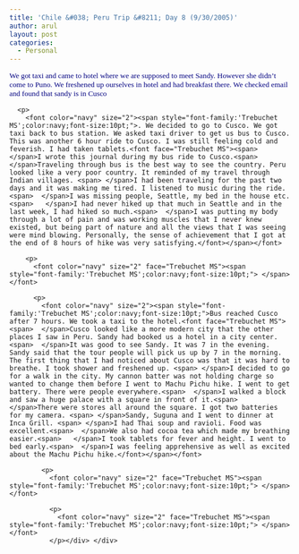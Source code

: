 ```yaml
---
title: 'Chile &#038; Peru Trip &#8211; Day 8 (9/30/2005)'
author: arul
layout: post
categories:
  - Personal
---
```

<div id="msgcns!A7680953F5FDC114!470" class="bvMsg">
  <div>
    <p>
      <font color="navy" size="2" face="Trebuchet MS"><span style="font-family:'Trebuchet MS';color:navy;font-size:10pt;">We got taxi and came to hotel where we are supposed to meet Sandy. However she didn’t come to Puno. We freshened up ourselves in hotel and had breakfast there. We checked email and found that sandy is in Cusco</span></font> 
      
      <p>
        <font color="navy" size="2"><span style="font-family:'Trebuchet MS';color:navy;font-size:10pt;">. We decided to go to Cusco. We got taxi back to bus station. We asked taxi driver to get us bus to Cusco. This was another 6 hour ride to Cusco. I was still feeling cold and feverish. I had taken tablets.<font face="Trebuchet MS"><span>  </span>I wrote this journal during my bus ride to Cusco.<span>  </span>Traveling through bus is the best way to see the country. Peru looked like a very poor country. It reminded of my travel through Indian villages. <span> </span>I had been traveling for the past two days and it was making me tired. I listened to music during the ride.<span>  </span>I was missing people, Seattle, my bed in the house etc.<span>   </span>I had never hiked up that much in Seattle and in the last week, I had hiked so much.<span>  </span>I was putting my body through a lot of pain and was working muscles that I never knew existed, but being part of nature and all the views that I was seeing were mind blowing. Personally, the sense of achievement that I got at the end of 8 hours of hike was very satisfying.</font></span></font> 
        
        <p>
          <font color="navy" size="2" face="Trebuchet MS"><span style="font-family:'Trebuchet MS';color:navy;font-size:10pt;"> </span></font> 
          
          <p>
            <font color="navy" size="2"><span style="font-family:'Trebuchet MS';color:navy;font-size:10pt;">Bus reached Cusco after 7 hours. We took a taxi to the hotel.<font face="Trebuchet MS"><span>  </span>Cusco looked like a more modern city that the other places I saw in Peru. Sandy had booked us a hotel in a city center.<span>  </span>It was good to see Sandy. It was 7 in the evening. Sandy said that the tour people will pick us up by 7 in the morning. The first thing that I had noticed about Cusco was that it was hard to breathe. I took shower and freshened up. <span> </span>I decided to go for a walk in the city. My cannon batter was not holding charge so wanted to change them before I went to Machu Pichu hike. I went to get battery. There were people everywhere.<span>  </span>I walked a block and saw a huge palace with a square in front of it.<span>   </span>There were stores all around the square. I got two batteries for my camera. <span> </span>Sandy, Suguna and I went to dinner at Inca Grill. <span> </span>I had Thai soup and ravioli. Food was excellent.<span>  </span>We also had cocoa tea which made my breathing easier.<span>   </span>I took tablets for fever and height. I went to bed early.<span>  </span>I was feeling apprehensive as well as excited about the Machu Pichu hike.</font></span></font> 
            
            <p>
              <font color="navy" size="2" face="Trebuchet MS"><span style="font-family:'Trebuchet MS';color:navy;font-size:10pt;"> </span></font> 
              
              <p>
                <font color="navy" size="2" face="Trebuchet MS"><span style="font-family:'Trebuchet MS';color:navy;font-size:10pt;"> </span></font>
              </p></div> </div>
